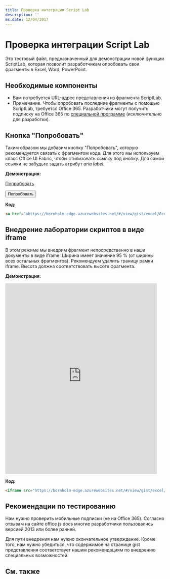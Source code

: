 ```yaml
---
title: Проверка интеграции Script Lab
description: ''
ms.date: 12/04/2017
---
```



# <a name="testing-script-lab-integration"></a>Проверка интеграции Script Lab

Это тестовый файл, предназначенный для демонстрации новой функции ScriptLab, которая позволит разработчикам опробовать свои фрагменты в Excel, Word, PowerPoint.  

## <a name="prerequisites"></a>Необходимые компоненты
- Вам потребуется URL-адрес представления из фрагмента ScriptLab.
- Примечание. Чтобы опробовать последние фрагменты с помощью ScriptLab, требуется Office 365. Разработчики могут получить подписку на Office 365 по [специальной программе](https://dev.office.com/devprogram) (исключительно для разработки).  


## <a name="try-it-out-button"></a>Кнопка "Попробовать"
Таким образом мы добавим кнопку "Попробовать", которую рекомендуется связать с фрагментом кода.  Для этого мы используем класс Office UI Fabric, чтобы стилизовать ссылку под кнопку. Для самой ссылки не забудьте задать атрибут *aria label*.

**Демонстрация:**

<a href="https://bornholm-edge.azurewebsites.net/#/view/gist/excel/0cc24cee687141d1c2726c0feea70911" class="ms-Button" aria-label="Open this snippet in Script Lab, an Office Add-in">Попробовать</a>


<button href="https://bornholm-edge.azurewebsites.net/#/view/gist/excel/0cc24cee687141d1c2726c0feea70911" class="ms-Button" aria-label="Open this snippet in Script Lab, an Office Add-in">Попробовать</button>


**Код:**
```html
<a href="ahttps://bornholm-edge.azurewebsites.net/#/view/gist/excel/0cc24cee687141d1c2726c0feea70911" class="ms-Button" aria-label="Open this snippet in Script Lab, an Office Add-in">Try it out</a>
```



## <a name="embed-script-lab-as-an-iframe"></a>Внедрение лаборатории скриптов в виде iframe
В этом режиме мы внедрим фрагмент непосредственно в наши документы в виде iframe. Ширина имеет значение 95 % (от ширины всех остальных фрагментов). Рекомендуем удалить границу рамки iframe.  Высота должна соответствовать высоте фрагмента.

**Демонстрация:**
<iframe src="https://bornholm-edge.azurewebsites.net/#/view/gist/excel/0cc24cee687141d1c2726c0feea70911" height="600px" width="95%" frameborder="0"></iframe>

**Код:**
```html
<iframe src="https://bornholm-edge.azurewebsites.net/#/view/gist/excel/0cc24cee687141d1c2726c0feea70911" height="600px" width="95%" frameborder="0"></iframe>
```

## <a name="testing-considerations"></a>Рекомендации по тестированию
Нам нужно проверить мобильные подписки (не на Office 365). Согласно отзывам на сайте office js docs многие разработчики пользовались версией 2013 или более ранней.  

Для пути внедрения нам нужно окончательное утверждение. Кроме того, нам нужно убедиться, что содержимое на странице gist представления соответствует нашим рекомендациям по внедрению специальных возможностей.

## <a name="see-also"></a>См. также
